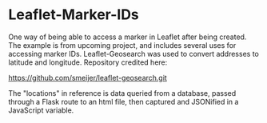 # Leaflet-Marker-IDs

One way of being able to access a marker in Leaflet after being created. The example is from upcoming project, and includes several uses for accessing marker IDs. 
Leaflet-Geosearch was used to convert addresses to latitude and longitude. Repository credited here:

https://github.com/smeijer/leaflet-geosearch.git

The "locations" in reference is data queried from a database, passed through a Flask route to an html file, then captured and JSONified in a JavaScript variable.

